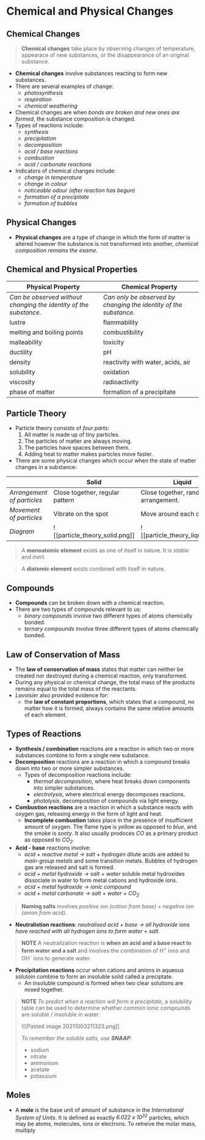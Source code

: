 # Chemical and Physical Changes
## Chemical Changes
> **Chemical changes** take place by observing changes of temperature, appearace of new substances, or the disappearance of an original substance.

- **Chemical changes** involve substances reacting to form new substances.
- There are several examples of change:
	- *photosynthesis*
	- *respiration*
	- *chemical weathering*
- Chemical changes are when *bonds are broken and new ones are formed*, the substance composition is changed.
- Types of reactions include:
	- *synthesis*
	- *precipitation*
	- *decomposition*
	- *acid / base reactions*
	- *combustion*
	- *acid / carbonate reactions*
- Indicators of chemical changes include:
	- *change in temperature*
	- *change in colour*
	- *noticeable odour (after  reaction has begun)*
	- *formation of a precipitate*
	- *formation of bubbles*

## Physical Changes
- **Physical changes** are a type of change in which the form of matter is altered however the substance is not transformed into another, *chemical composition remains the esame*.

## Chemical and Physical Properties
| Physical Property                                                 | Chemical Property                                                 |
| ----------------------------------------------------------------- | ----------------------------------------------------------------- |
| *Can be observed without changing the identity of the substance.* | *Can only be observed by changing the identity of the substance.* |
| lustre                                                            | flammability                                                      |
| melting and boiling points                                        | combustibility                                                    |
| malleability                                                      | toxicity                                                          |
| ductility                                                         | pH                                                                |
| density                                                           | reactivity with water, acids, air                                 |
| solubility                                                        | oxidation                                                         |
| viscosity                                                         | radioactivity                                                     |
| phase of matter                                                                  | formation of a precipitate                                                                  |

## Particle Theory
- Particle theory consists of *four parts*:
	1. All matter is made up of tiny particles.
	2. The particles of matter are always moving.
	3. The particles have spaces between them.
	4. Adding heat to matter makes particles move faster.
- There are some physical changes which occur when the state of matter changes in a substance:

|                            | Solid                                | Liquid                               | Gas                                  |
| -------------------------- | ------------------------------------ | ------------------------------------ | ------------------------------------ |
| *Arrangement of particles* | Close together, regular pattern      | Close together, random arrangement.  | Far apart, random arrangement.       |
| *Movement of particles*    | Vibrate on the spot                  | Move around each other.              | Move quickly in all directions.      |
| *Diagram*                  | ![[particle_theory_solid.png]] | ![[particle_theory_liquid.png]] | ![[particle_theory_gas.png]] |

> A **monoatomic element** exists as one of itself in nature. It is *stable* and *inert*.

> A **diatomic element** exists combined with itself in nature. 

## Compounds
- **Compounds** can be broken down with a chemical reaction.
- There are two types of compounds relevant to us:
	- *binary compounds* involve two different types of atoms chemically bonded.
	- *ternary compounds* involve three different types of atoms chemically bonded.

## Law of Conservation of Mass
- The **law of conservation of mass** states that matter can neither be created nor destroyed during a chemical reaction, only transformed.
- During any physical or chemical change, the total mass of the products remains equal to the total mass of the reactants.
- *Lavoisier* also provided evidence for:
	- the **law of constant proportions**, which states that a compound, no matter how it is formed, always contains the same relative amounts of each element.

## Types of Reactions
- **Synthesis / combination** reactions are a reaction in which two or more substances combine to form a single new substance.
- **Decomposition** reactions are a reaction in which a compound breaks  down into two or more simpler substances.
	- Types of decomposition reactions include:
		- *thermal decomposition*, where heat breaks down components into simpler substances.
		- *electrolysis*, where electrical energy decomposes reactions.
		- *photolysis*, decomposition of compounds via light energy.
- **Combustion reactions** are a reaction in which a substance reacts with oxygen gas, releasing energy in the form of light and heat.
	- **Incomplete combustion** takes place in the presence of insufficient amount of oxygen. The flame type is *yellow* as opposed to *blue*, and the smoke is *sooty*. It also usually prodoces *CO* as a primary product as opposed to *CO<sub>2</sub>*.
- **Acid - base** reactions involve:
	-  *acid + reactive metal -> salt + hydrogen* dilute acids are added to *main-group metals* and some transition metals. Bubbles of hydrogen gas are released and salt is formed.
	- *acid + metal hydroxide -> salt + water* soluble metal hydroxides dissociate in water to form metal cations and hydroxide ions.
	- *acid + metal hydroxide -> ionic compound*
	- *acid + metal carbonate -> salt + water + CO<sub>2</sub>* 	

> **Naming salts** involves *positive ion (cation from base) + negative ion (anion from acid)*.

- **Neutralistion reactions**: *neutralised acid + base -> all hydroxide ions have reached with all hydrogen ions to form water + salt.*

> **NOTE** A neutralization reaction is **when an acid and a base react to form water and a salt** and involves the combination of H<sup>+</sup> ions and OH<sup>-</sup> ions to generate water. 

- **Precipitation reactions** occur when cations and anions in aqueous solutoin combine to form an insoluble solid called a preciptate.
	- An insoluble compound is formed when two clear solutions are mixed together.

>**NOTE** *To predict when a reaction will form a precipitate*, a solubility table can be used to determine whether common ionic compounds are soluble / insoluble in water:
>
>![[Pasted image 20211003211323.png]]
>
> _To remember the soluble salts, use **SNAAP**_:
> - sodium
> - nitrate
> - ammonium
> - acetate 
> - potassium

## Moles
- A **mole** is the base unit of amount of substance in the *International System of Units*. It is defined as exactly *6.022 x 10<sup>32<sup>* particles, which may be atoms, molecules, ions or electrons. To retreive the molar mass, multiply 